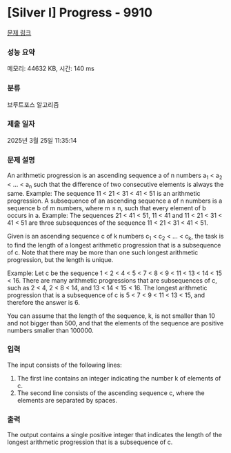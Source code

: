 # [Silver I] Progress - 9910 

[문제 링크](https://www.acmicpc.net/problem/9910) 

### 성능 요약

메모리: 44632 KB, 시간: 140 ms

### 분류

브루트포스 알고리즘

### 제출 일자

2025년 3월 25일 11:35:14

### 문제 설명

<p>An arithmetic progression is an ascending sequence a of n numbers a<sub>1</sub> < a<sub>2</sub> < ... < a<sub>n</sub> such that the difference of two consecutive elements is always the same.  Example: The sequence 11 < 21 < 31 < 41 < 51 is an arithmetic progression.  A subsequence of an ascending sequence a of n numbers is a sequence b of m numbers, where m ≤ n, such that every element of b occurs in a.  Example: The sequences 21 < 41 < 51, 11 < 41 and 11 < 21 < 31 < 41 < 51 are three subsequences of the sequence 11 < 21 < 31 < 41 < 51.</p>

<p>Given is an ascending sequence c of k numbers c<sub>1</sub> < c<sub>2</sub> < ... < c<sub>k</sub>, the task is to find the length of a longest arithmetic progression that is a subsequence of c.  Note that there may be more than one such longest arithmetic progression, but the length is unique.</p>

<p>Example: Let c be the sequence 1 < 2 < 4 < 5 < 7 < 8 < 9 < 11 < 13 < 14 < 15 < 16.  There are many arithmetic progressions that are subsequences of c, such as 2 < 4, 2 < 8 < 14, and 13 < 14 < 15 < 16.  The longest arithmetic progression that is a subsequence of c is 5 < 7 < 9 < 11 < 13 < 15, and therefore the answer is 6.</p>

<p>You can assume that the length of the sequence, k, is not smaller than 10 and not bigger than 500, and that the elements of the sequence are positive numbers smaller than 100000.</p>

### 입력 

 <p>The input consists of the following lines:</p>

<ol>
	<li>The first line contains an integer indicating the number k of elements of c.</li>
	<li>The second line consists of the ascending sequence c, where the elements are separated by spaces.</li>
</ol>

### 출력 

 <p>The output contains a single positive integer that indicates the length of the longest arithmetic progression that is a subsequence of c.</p>

